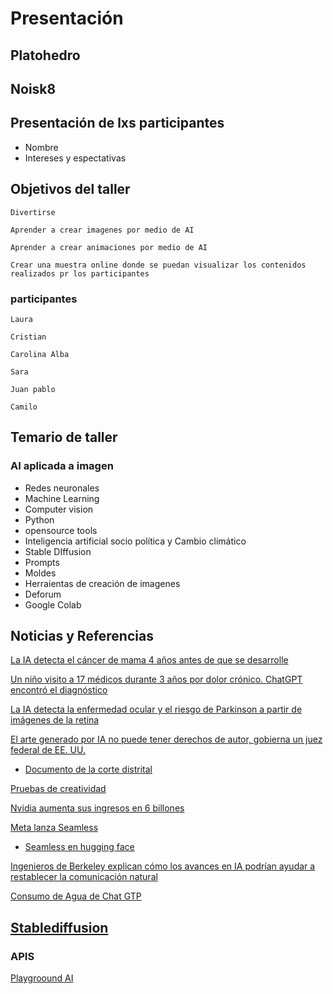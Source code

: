 # Presentación 

## Platohedro

## Noisk8

## Presentación de  lxs participantes

* Nombre
* Intereses y espectativas

## Objetivos del taller 
~~~
Divertirse
~~~
~~~
Aprender a crear imagenes por medio de AI 
~~~
~~~
Aprender a crear animaciones por medio de AI 
~~~
~~~
Crear una muestra online donde se puedan visualizar los contenidos realizados pr los participantes 
~~~

### participantes 

~~~ 
Laura 

Cristian

Carolina Alba

Sara

Juan pablo

Camilo
~~~

## Temario de taller 

### AI aplicada a imagen 

* Redes neuronales
* Machine Learning
* Computer vision
* Python
* opensource tools
* Inteligencia artificial socio política y Cambio climático
* Stable DIffusion
* Prompts
* Moldes
* Herraientas de creación de imagenes
* Deforum
* Google Colab


## Noticias y Referencias 

[La IA detecta el cáncer de mama 4 años antes de que se desarrolle](https://edition.cnn.com/videos/health/2023/03/07/artificial-intelligence-breast-cancer-detection-mammogram-cnntm-vpx.cnn)   

[Un niño visito a 17 médicos durante 3 años por dolor crónico. ChatGPT encontró el diagnóstico](https://www.today.com/health/mom-chatgpt-diagnosis-pain-rcna101843)

[La IA detecta la enfermedad ocular y el riesgo de Parkinson a partir de imágenes de la retina](https://www.nature.com/articles/d41586-023-02881-2)

[El arte generado por IA no puede tener derechos de autor, gobierna un juez federal de EE. UU.](https://www.theverge.com/2023/8/19/23838458/ai-generated-art-no-copyright-district-court)

 * [Documento de la corte distrital](https://www.documentcloud.org/documents/23919666-thalervperlmutter?responsive=1&title=1)

[Pruebas de creatividad](https://www.oneusefulthing.org/p/automating-creativity) 

[Nvidia aumenta sus ingresos en 6 billones](https://www.cnbc.com/2023/08/23/nvidia-blowout-earnings-report-shows-chipmaker-grabbing-all-ai-profits.html)

[Meta lanza Seamless](https://seamless.metademolab.com/)

 * [Seamless en hugging face](https://huggingface.co/spaces/facebook/seamless_m4t)


[Ingenieros de Berkeley explican cómo los avances en IA podrían ayudar a restablecer la comunicación natural](https://engineering.berkeley.edu/news/2023/08/novel-brain-implant-helps-paralyzed-woman-speak-using-a-digital-avatar/)


[Consumo de Agua de Chat GTP](https://apnews.com/article/chatgpt-gpt4-iowa-ai-water-consumption-microsoft-f551fde98083d17a7e8d904f8be822c4)


## [Stablediffusion](https://stability.ai/)

### APIS

[Playgroound AI](https://playgroundai.com/)






 


  

